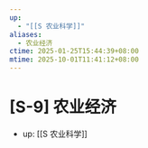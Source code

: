 ```yaml
---
up:
  - "[[S 农业科学]]"
aliases:
  - 农业经济
ctime: 2025-01-25T15:44:39+08:00
mtime: 2025-10-01T11:41:12+08:00
---
```


# [S-9] 农业经济

- up: [[S 农业科学]]
